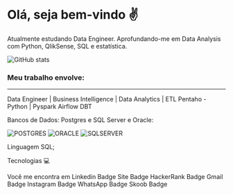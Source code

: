 

# Olá, seja bem-vindo ✌️

Atualmente estudando Data Engineer. Aprofundando-me em Data Analysis com Python, QlikSense, SQL e estatística.

![GitHub stats](https://github-readme-stats.vercel.app/api?username=danielcs7&show_icons=true&theme=tokyonight)

### Meu trabalho envolve:
---
Data Engineer | Business Intelligence | Data Analytics | ETL Pentaho - Python | Pyspark Airflow DBT


Bancos de Dados:
Postgres e SQL Server e Oracle:

![POSTGRES](https://img.shields.io/badge/-POSTGRES-yellowgreen)
![ORACLE](https://img.shields.io/badge/-ORACLE-CRITICAL)
![SQLSERVER](https://img.shields.io/badge/-SQLSERVER-red)

Linguagem SQL;


Tecnologias 💻
       

Você me encontra em
Linkedin Badge Site Badge HackerRank Badge Gmail Badge Instagram Badge WhatsApp Badge Skoob Badge
